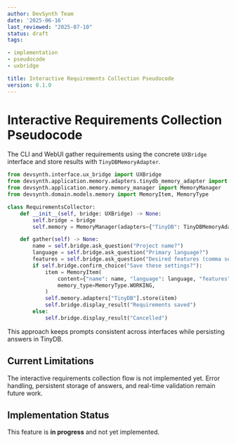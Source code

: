 ```yaml
---
author: DevSynth Team
date: '2025-06-16'
last_reviewed: "2025-07-10"
status: draft
tags:

- implementation
- pseudocode
- uxbridge

title: Interactive Requirements Collection Pseudocode
version: 0.1.0
---
```


# Interactive Requirements Collection Pseudocode

The CLI and WebUI gather requirements using the concrete `UXBridge` interface and
store results with `TinyDBMemoryAdapter`.

```python
from devsynth.interface.ux_bridge import UXBridge
from devsynth.application.memory.adapters.tinydb_memory_adapter import TinyDBMemoryAdapter
from devsynth.application.memory.memory_manager import MemoryManager
from devsynth.domain.models.memory import MemoryItem, MemoryType

class RequirementsCollector:
    def __init__(self, bridge: UXBridge) -> None:
        self.bridge = bridge
        self.memory = MemoryManager(adapters={"TinyDB": TinyDBMemoryAdapter()})

    def gather(self) -> None:
        name = self.bridge.ask_question("Project name?")
        language = self.bridge.ask_question("Primary language?")
        features = self.bridge.ask_question("Desired features (comma separated)?")
        if self.bridge.confirm_choice("Save these settings?"):
            item = MemoryItem(
                content={"name": name, "language": language, "features": features},
                memory_type=MemoryType.WORKING,
            )
            self.memory.adapters["TinyDB"].store(item)
            self.bridge.display_result("Requirements saved")
        else:
            self.bridge.display_result("Cancelled")
```

This approach keeps prompts consistent across interfaces while persisting answers in TinyDB.

## Current Limitations

The interactive requirements collection flow is not implemented yet. Error
handling, persistent storage of answers, and real-time validation remain future
work.
## Implementation Status

This feature is **in progress** and not yet implemented.
